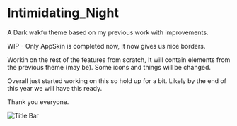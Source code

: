 # Intimidating_Night
A Dark wakfu theme based on my previous work with improvements.

WIP - Only AppSkin is completed now, It now gives us nice borders.

Workin on the rest of the features from scratch, It will contain elements from the previous theme (may be). Some icons and things will be changed.

Overall just started working on this so hold up for a bit. Likely by the end of this year we will have this ready. 

Thank you everyone. 

![Title Bar](https://i.imgur.com/Mrgw5Vd.png) 
